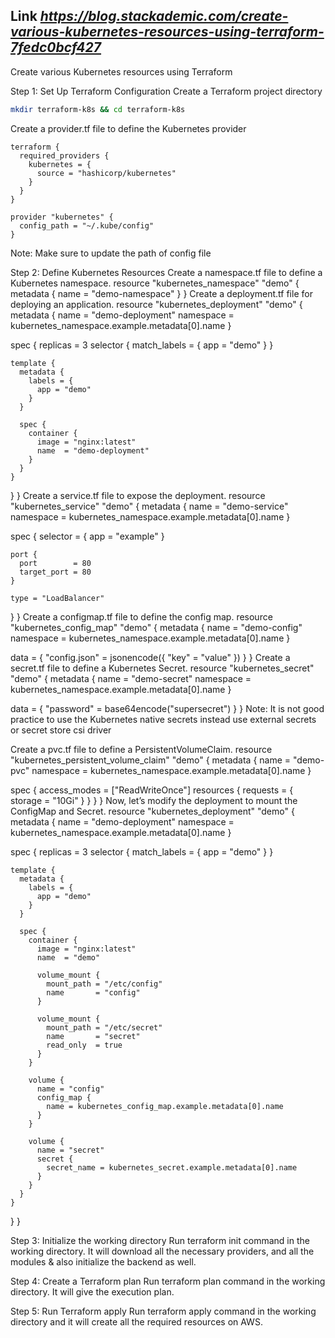 ## Link *https://blog.stackademic.com/create-various-kubernetes-resources-using-terraform-7fedc0bcf427*

Create various Kubernetes resources using Terraform

Step 1: Set Up Terraform Configuration
Create a Terraform project directory
```sh
mkdir terraform-k8s && cd terraform-k8s
```
Create a provider.tf file to define the Kubernetes provider
```t
terraform {
  required_providers {
    kubernetes = {
      source = "hashicorp/kubernetes"
    }
  }
}

provider "kubernetes" {
  config_path = "~/.kube/config"
}
```
Note: Make sure to update the path of config file


Step 2: Define Kubernetes Resources
Create a namespace.tf file to define a Kubernetes namespace.
resource "kubernetes_namespace" "demo" {
  metadata {
    name = "demo-namespace"
  }
}
Create a deployment.tf file for deploying an application.
resource "kubernetes_deployment" "demo" {
  metadata {
    name = "demo-deployment"
    namespace = kubernetes_namespace.example.metadata[0].name
  }

  spec {
    replicas = 3
    selector {
      match_labels = {
        app = "demo"
      }
    }

    template {
      metadata {
        labels = {
          app = "demo"
        }
      }

      spec {
        container {
          image = "nginx:latest"
          name  = "demo-deployment"
        }
      }
    }
  }
}
Create a service.tf file to expose the deployment.
resource "kubernetes_service" "demo" {
  metadata {
    name = "demo-service"
    namespace = kubernetes_namespace.example.metadata[0].name
  }

  spec {
    selector = {
      app = "example"
    }

    port {
      port        = 80
      target_port = 80
    }

    type = "LoadBalancer"
  }
}
Create a configmap.tf file to define the config map.
resource "kubernetes_config_map" "demo" {
  metadata {
    name = "demo-config"
    namespace = kubernetes_namespace.example.metadata[0].name
  }

  data = {
    "config.json" = jsonencode({
      "key" = "value"
    })
  }
}
Create a secret.tf file to define a Kubernetes Secret.
resource "kubernetes_secret" "demo" {
  metadata {
    name = "demo-secret"
    namespace = kubernetes_namespace.example.metadata[0].name
  }

  data = {
    "password" = base64encode("supersecret")
  }
}
Note: It is not good practice to use the Kubernetes native secrets instead use external secrets or secret store csi driver

Create a pvc.tf file to define a PersistentVolumeClaim.
resource "kubernetes_persistent_volume_claim" "demo" {
  metadata {
    name = "demo-pvc"
    namespace = kubernetes_namespace.example.metadata[0].name
  }

  spec {
    access_modes = ["ReadWriteOnce"]
    resources {
      requests = {
        storage = "10Gi"
      }
    }
  }
}
Now, let’s modify the deployment to mount the ConfigMap and Secret.
resource "kubernetes_deployment" "demo" {
  metadata {
    name = "demo-deployment"
    namespace = kubernetes_namespace.example.metadata[0].name
  }

  spec {
    replicas = 3
    selector {
      match_labels = {
        app = "demo"
      }
    }

    template {
      metadata {
        labels = {
          app = "demo"
        }
      }

      spec {
        container {
          image = "nginx:latest"
          name  = "demo"

          volume_mount {
            mount_path = "/etc/config"
            name       = "config"
          }

          volume_mount {
            mount_path = "/etc/secret"
            name       = "secret"
            read_only  = true
          }
        }

        volume {
          name = "config"
          config_map {
            name = kubernetes_config_map.example.metadata[0].name
          }
        }

        volume {
          name = "secret"
          secret {
            secret_name = kubernetes_secret.example.metadata[0].name
          }
        }
      }
    }
  }
}



Step 3: Initialize the working directory
Run terraform init command in the working directory. It will download all the necessary providers, and all the modules & also initialize the backend as well.

Step 4: Create a Terraform plan
Run terraform plan command in the working directory. It will give the execution plan.

Step 5: Run Terraform apply
Run terraform apply command in the working directory and it will create all the required resources on AWS.